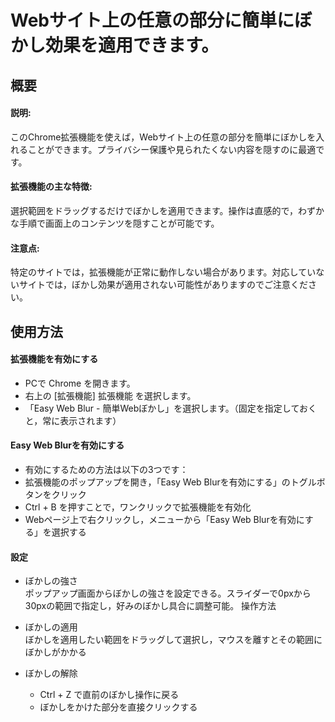 # Webサイト上の任意の部分に簡単にぼかし効果を適用できます。
## 概要
#### 説明:
このChrome拡張機能を使えば，Webサイト上の任意の部分を簡単にぼかしを入れることができます。プライバシー保護や見られたくない内容を隠すのに最適です。

#### 拡張機能の主な特徴:
選択範囲をドラッグするだけでぼかしを適用できます。操作は直感的で，わずかな手順で画面上のコンテンツを隠すことが可能です。

#### 注意点:
特定のサイトでは，拡張機能が正常に動作しない場合があります。対応していないサイトでは，ぼかし効果が適用されない可能性がありますのでご注意ください。

## 使用方法
#### 拡張機能を有効にする

- PCで Chrome を開きます。
- 右上の [拡張機能] 拡張機能 を選択します。
- 「Easy Web Blur - 簡単Webぼかし」を選択します。（固定を指定しておくと，常に表示されます）

#### Easy Web Blurを有効にする
- 有効にするための方法は以下の3つです：
- 拡張機能のポップアップを開き，「Easy Web Blurを有効にする」のトグルボタンをクリック
- Ctrl + B を押すことで，ワンクリックで拡張機能を有効化
- Webページ上で右クリックし，メニューから「Easy Web Blurを有効にする」を選択する

#### 設定
- ぼかしの強さ<br>
ポップアップ画面からぼかしの強さを設定できる。スライダーで0pxから30pxの範囲で指定し，好みのぼかし具合に調整可能。
操作方法

- ぼかしの適用<br>
ぼかしを適用したい範囲をドラッグして選択し，マウスを離すとその範囲にぼかしがかかる
- ぼかしの解除<br>
  - Ctrl + Z で直前のぼかし操作に戻る
  - ぼかしをかけた部分を直接クリックする
